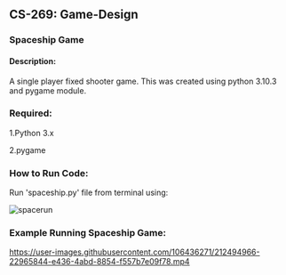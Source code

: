 ## CS-269: Game-Design
### Spaceship Game
#### Description:

A single player fixed shooter game. This was created using python 3.10.3 and pygame module.

### Required:

1.Python 3.x

2.pygame

### How to Run Code:

Run 'spaceship.py' file from terminal using:

![spacerun](https://user-images.githubusercontent.com/106436271/212494916-8c289ca7-4b15-4c2a-bec3-1130bd6b9a35.GIF)

### Example Running Spaceship Game:

https://user-images.githubusercontent.com/106436271/212494966-22965844-e436-4abd-8854-f557b7e09f78.mp4




